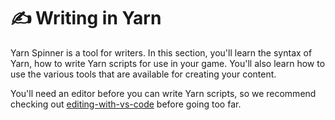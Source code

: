 # ✍ Writing in Yarn

Yarn Spinner is a tool for writers. In this section, you'll learn the syntax of Yarn, how to write Yarn scripts for use in your game. You'll also learn how to use the various tools that are available for creating your content.

You'll need an editor before you can write Yarn scripts, so we recommend checking out [editing-with-vs-code](../editing-with-vs-code/ "mention") before going too far.
